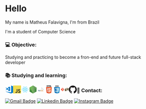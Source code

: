 # Hello
My name is Matheus Falavigna, I'm from Brazil

I'm a student of Computer Science

### 💻 Objective:
Studying and practicing to become a fron-end and future full-stack developer

### 📚 Studying and learning: 
<img align="left" alt="Visual Studio Code" width="26px" src="https://raw.githubusercontent.com/github/explore/80688e429a7d4ef2fca1e82350fe8e3517d3494d/topics/visual-studio-code/visual-studio-code.png" />
<img align="left" alt="JavaScript" width="26px" src="https://raw.githubusercontent.com/github/explore/80688e429a7d4ef2fca1e82350fe8e3517d3494d/topics/javascript/javascript.png" />
<img align="left" alt="React" width="26px" src="https://raw.githubusercontent.com/github/explore/80688e429a7d4ef2fca1e82350fe8e3517d3494d/topics/react/react.png" />
<img align="left" alt="Node.js" width="26px" src="https://raw.githubusercontent.com/github/explore/80688e429a7d4ef2fca1e82350fe8e3517d3494d/topics/nodejs/nodejs.png" />
<img align="left" alt="MySQL" width="26px" src="https://raw.githubusercontent.com/github/explore/80688e429a7d4ef2fca1e82350fe8e3517d3494d/topics/mysql/mysql.png" />
<img align="left" alt="HTML5" width="26px" src="https://raw.githubusercontent.com/github/explore/80688e429a7d4ef2fca1e82350fe8e3517d3494d/topics/html/html.png" />
<img align="left" alt="CSS3" width="26px" src="https://raw.githubusercontent.com/github/explore/80688e429a7d4ef2fca1e82350fe8e3517d3494d/topics/css/css.png" />
<img align="left" alt="Git" width="26px" src="https://raw.githubusercontent.com/github/explore/80688e429a7d4ef2fca1e82350fe8e3517d3494d/topics/git/git.png" />
<img align="left" alt="GitHub" width="26px" src="https://raw.githubusercontent.com/github/explore/78df643247d429f6cc873026c0622819ad797942/topics/github/github.png" />


### 👦 Contact:
[![Gmail Badge](https://img.shields.io/badge/-Gmail-Red?style=flat-square&logo=Gmail&logoColor=white&link=matheusfalavigna@gmail.com)](mailto:matheusfalavigna@gmail.com)
[![Linkedin Badge](https://img.shields.io/badge/-Linkedin-Blue?style=flat-square&logo=Linkedin&logoColor=white&link=https://www.linkedin.com/in/matheusfalavigna/)](https://www.linkedin.com/in/matheusfalavigna/) 
[![Instagram Badge](https://img.shields.io/badge/-Instagram-E4405F?style=flat-square&logo=Instagram&logoColor=white&link=https://www.instagram.com/matheusfalavigna/)](https://www.instagram.com/matheusfalavigna/)


